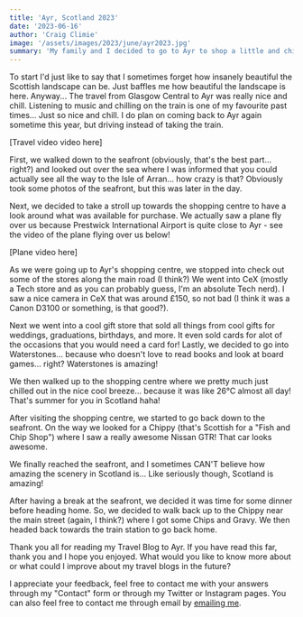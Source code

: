 ```yaml
---
title: 'Ayr, Scotland 2023'
date: '2023-06-16'
author: 'Craig Climie'
image: '/assets/images/2023/june/ayr2023.jpg'
summary: 'My family and I decided to go to Ayr to shop a little and chill out near the beach.'
---
```


To start I'd just like to say that I sometimes forget how insanely beautiful the Scottish landscape can be. Just baffles me how beautiful the landscape is here.
Anyway... The travel from Glasgow Central to Ayr was really nice and chill. Listening to music and chilling on the train is one of my favourite past times... Just so nice and chill. I do plan on coming back to Ayr again sometime this year, but driving instead of taking the train.

[Travel video video here]

First, we walked down to the seafront (obviously, that's the best part... right?) and looked out over the sea where I was informed that you could actually see all the way to the Isle of Arran... how crazy is that? Obviously took some photos of the seafront, but this was later in the day.

Next, we decided to take a stroll up towards the shopping centre to have a look around what was available for purchase. We actually saw a plane fly over us because Prestwick International Airport is quite close to Ayr - see the video of the plane flying over us below!

[Plane video here]

As we were going up to Ayr's shopping centre, we stopped into check out some of the stores along the main road (I think?) We went into CeX (mostly a Tech store and as you can probably guess, I'm an absolute Tech nerd). I saw a nice camera in CeX that was around £150, so not bad (I think it was a Canon D3100 or something, is that good?). 

Next we went into a cool gift store that sold all things from cool gifts for weddings, graduations, birthdays, and more. It even sold cards for alot of the occasions that you would need a card for! Lastly, we decided to go into Waterstones... because who doesn't love to read books and look at board games... right? Waterstones is amazing! 

We then walked up to the shopping centre where we pretty much just chilled out in the nice cool breeze... because it was like 26°C almost all day! That's summer for you in Scotland haha!

After visiting the shopping centre, we started to go back down to the seafront. On the way we looked for a Chippy (that's Scottish for a "Fish and Chip Shop") where I saw a really awesome Nissan GTR! That car looks awesome.

We finally reached the seafront, and I sometimes CAN'T believe how amazing the scenery in Scotland is... Like seriously though, Scotland is amazing!

After having a break at the seafront, we decided it was time for some dinner before heading home. So, we decided to walk back up to the Chippy near the main street (again, I think?) where I got some Chips and Gravy. We then headed back towards the train station to go back home.

Thank you all for reading my Travel Blog to Ayr. If you have read this far, thank you and I hope you enjoyed. What would you like to know more about or what could I improve about my travel blogs in the future?

I appreciate your feedback, feel free to contact me with your answers through my "Contact" form or through my Twitter or Instagram pages. You can also feel free to contact me through email by [emailing me](mailto:contact@justcraigdev.com).
